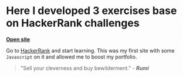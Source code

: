 # Here I developed 3 exercises base on HackerRank challenges

**[Open site](https://joseriosdev.github.io/hackerrank-JS-gold-badge-projs/)**

Go to [HackerRank](https://www.hackerrank.com/) and start learning. This was my first site with some `Javascript` on it and allowed me to boost my portfolio.

> "Sell your cleverness and buy bewilderment." - **_Rumi_**